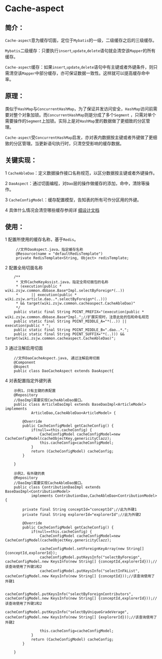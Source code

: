 # Cache-aspect
## 简介：
`Cache-aspect`意为缓存切面，定位于`Mybatis`的一级，二级缓存之后的三级缓存。

`Mybatis`二级缓存：只要执行`insert`,`update`,`delete`语句就会清空该`Mapper`的所有缓存。

`Cache-aspect`缓存：如果`insert`,`update`,`delete`语句中有主键或者外键条件，则只需清空该`Mapper`中部分缓存，亦可保证数据一致性。这样就可以提高缓存命中率。

## 原理：

类似于`HashMap`与`ConcurrentHashMap`，为了保证并发访问安全，`HashMap`访问前需要对整个对象加锁。而`ConcurrentHashMap`则是分成了多个`Segment` ，只需对单个需要操作的`Segment`上加锁。实际上是对`HashMap`里的数据做了更细致的分区管理。

`Cache-aspect`受`ConcurrentHashMap`启发，亦对表内数据按主键或者外键做了更细致的分区管理。当更新语句执行时，只清空受影响的缓存数据。

## 关键实现：
1   `CacheAbleDao`：定义数据操作接口名称规范，以区分数据按主键或者外键操作。

2   `DaoAspect`：通过切面编程，对`Dao`层的操作做缓存的添加，命中，清除等操作。

3   `CacheConfigModel`：缓存配置模型，告知表的所有可作分区用的外键。

4    具体什么情况会清空哪些缓存参阅详 [细设计文档](./doc/缓存切面设计V2.jpg)
## 使用：
1    配置所使用的缓存名称，基于`Redis`。
```
     //文件DaoAspect.java，指定缓存名称
     @Resource(name = "defaultRedisTemplate")
     private RedisTemplate<String, Object> redisTemplate;
```
2    配置全局切面名称
```
	/**
	 * 文件CacheKeyAssist.java，指定全局切面包的名称
	 * (execution(public * wiki.zsjw.common.dbbase.Base*Impl.selectByForeign*(..)) 
	 * 		|| execution(public * wiki.zsjw.article.dao..*.selectByForeign*(..))) 
	 * && target(wiki.zsjw.common.cacheaspect.CacheAbleDao)"
	 */
    public static final String POINT_PREFIX="(execution(public * wiki.zsjw.common.dbbase.Base*Impl.";//扩展实现时，注意此处的包和命名规范
    public static final String POINT_MIDDLE_A="*(..)) || execution(public * ";
    public static final String POINT_MIDDLE_B=".dao..*.";
    public static final String POINT_SUFFIX="*(..))) && target(wiki.zsjw.common.cacheaspect.CacheAbleDao)";

```
3    通过注解启用切面
```
    //文件DaoCacheAspect.java, 通过注解启用切面
    @Component
    @Aspect
    public class DaoCacheAspect extends DaoAspect{
```

4    对表配置指定外键列表

```
    示例1，只有主键的表配置
    @Repository
    //DaoImpl需要实现CacheAbleDao接口。
    public class ArticleDaoImpl extends BaseDaoImpl<ArticleModel> implements
    		ArticleDao,CacheAbleDao<ArticleModel> {
    
    	@Override
    	public CacheConfigModel getCacheConfig() {
    		if(null==this.cacheConfig) {
    	    	CacheConfigModel cacheConfigModel=new CacheConfigModel(cacheObjectKey,genericityClazz);
    			this.cacheConfig=cacheConfigModel;
    		}
    		return (CacheConfigModel) cacheConfig;
    	}
    
    }
```

```
    示例2，有外键的表
    @Repository
    //DaoImpl需要实现CacheAbleDao接口。
    public class ContributionDaoImpl extends BaseDaoImpl<ContributionModel>
    		implements ContributionDao,CacheAbleDao<ContributionModel> {
      
    	private final String conceptId="conceptId";//此为外键1
    	private final String explorerId="explorerId";//此为外键2
    
        @Override
    	public CacheConfigModel getCacheConfig() {
    		if(null==this.cacheConfig) {
    	    	CacheConfigModel cacheConfigModel=new CacheConfigModel(cacheObjectKey,genericityClazz);
    
    			cacheConfigModel.setForeignKeyArray(new String[] {conceptId,explorerId});
    			cacheConfigModel.putKeysInfo("selectByForeign", cacheConfigModel.new KeysInfo(new String[] {conceptId,explorerId}));//该查询使用了外键1和2
    			cacheConfigModel.putKeysInfo("selectInFkList", cacheConfigModel.new KeysInfo(new String[] {conceptId}));//该查询使用了外键1
    			
    			cacheConfigModel.putKeysInfo("selectByForeignContributors", cacheConfigModel.new KeysInfo(new String[] {conceptId,explorerId}));//该查询使用了外键1和2
    			cacheConfigModel.putKeysInfo("selectByUniqueGradeVerage", cacheConfigModel.new KeysInfo(new String[] {explorerId}));//该查询使用了外键2
    			
    			this.cacheConfig=cacheConfigModel;
    		}
    		return (CacheConfigModel) cacheConfig;
    	}
    
    }
```
